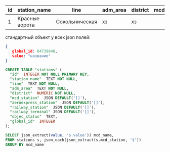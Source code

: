 |id|station_name|line|adm_area|district|mcd_station|aeroexpress_station|railway_station|railway_terminal|objec_status|global_id|
|--|--|--|--|--|--|--|--|--|--|--|
|1|Красные ворота|Сокольническая|хз|хз|||||действует|7364727|

стандартный объект у всех json полей:
```json
{
   global_id: 84738848,  
   value: "название"
}
```

```sql
CREATE TABLE "stations" (
  "id"  INTEGER NOT NULL PRIMARY KEY,
  "station_name"  TEXT NOT NULL,
  "line"  TEXT NOT NULL,
  "adm_area"  TEXT NOT NULL,
  "district"  NUMERIC NOT NULL,
  "mcd_station"  JSON DEFAULT('[]'),
  "aeroexpress_station"  JSON DEFAULT('[]'),
  "railway_station"  JSON DEFAULT('[]'),
  "railway_terminal" JSON DEFAULT('[]'),
  "objec_status"  TEXT,
  "global_id"  INTEGER
);
```

```sql
SELECT json_extract(value, '$.value')) mcd_name,
FROM stations s, json_each(json_extract(s.mcd_station, '$'))
GROUP BY mcd_name
```